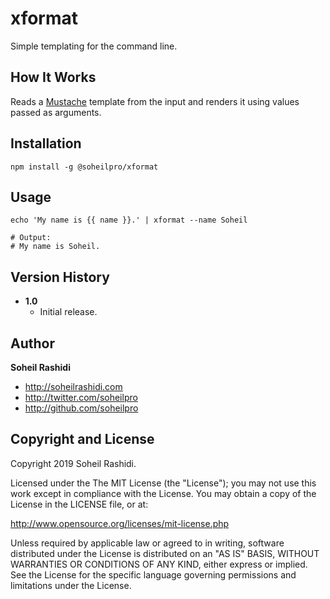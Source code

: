 # xformat
Simple templating for the command line.

## How It Works
Reads a [Mustache](https://mustache.github.io/) template from the input and renders it using values passed as arguments.

## Installation

```
npm install -g @soheilpro/xformat
```

## Usage
```
echo 'My name is {{ name }}.' | xformat --name Soheil

# Output:
# My name is Soheil.
```

## Version History
+ **1.0**
	+ Initial release.

## Author
**Soheil Rashidi**

+ http://soheilrashidi.com
+ http://twitter.com/soheilpro
+ http://github.com/soheilpro

## Copyright and License
Copyright 2019 Soheil Rashidi.

Licensed under the The MIT License (the "License");
you may not use this work except in compliance with the License.
You may obtain a copy of the License in the LICENSE file, or at:

http://www.opensource.org/licenses/mit-license.php

Unless required by applicable law or agreed to in writing, software
distributed under the License is distributed on an "AS IS" BASIS,
WITHOUT WARRANTIES OR CONDITIONS OF ANY KIND, either express or implied.
See the License for the specific language governing permissions and
limitations under the License.
